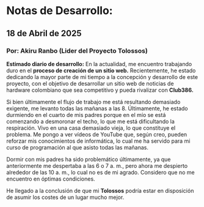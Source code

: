 # Notas de Desarrollo:

## 18 de Abril de 2025

### Por: Akiru Ranbo (Lider del Proyecto Tolossos)

**Estimado diario de desarrollo:**
En la actualidad, me encuentro trabajando duro en el **proceso de creación de un sitio web.** Recientemente, he estado dedicando la mayor parte de mi tiempo a la concepción y desarrollo de este proyecto, con el objetivo de desarrollar un sitio web de noticias de hardware colombiano que sea competitivo y pueda rivalizar con **Club386.**

Si bien últimamente el flujo de trabajo me está resultando demasiado exigente, me levanto todas las mañanas a las 8. Últimamente, he estado durmiendo en el cuarto de mis padres porque en el mío se está comenzando a desmoronar el techo, lo que me está dificultando la respiración. Vivo en una casa demasiado vieja, lo que constituye el problema. Me pongo a ver vídeos de YouTube que, según creo, pueden reforzar mis conocimientos de informática, lo cual me ha servido para mi curso de programación al que asisto todas las mañanas.

Dormir con mis padres ha sido problemático últimamente, ya que anteriormente me despertaba a las 6 o 7 a. m., pero ahora me despierto alrededor de las 10 a. m., lo cual no es de mi agrado. Considero que no me encuentro en óptimas condiciones. 

He llegado a la conclusión de que mi **Tolossos** podría estar en disposición de asumir los costes de un lugar mucho mejor.
